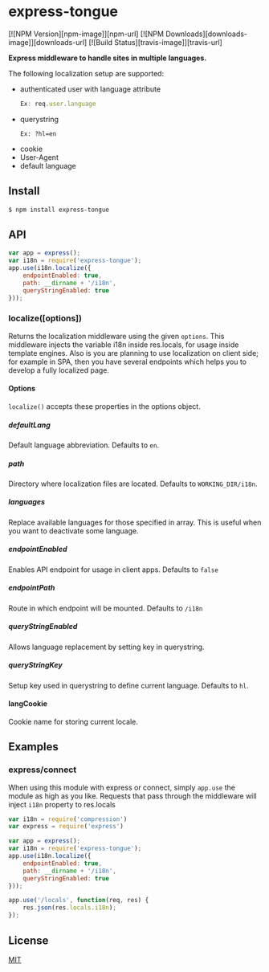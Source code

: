 # express-tongue

[![NPM Version][npm-image]][npm-url]
[![NPM Downloads][downloads-image]][downloads-url]
[![Build Status][travis-image]][travis-url]

**Express middleware to handle sites in multiple languages.**

The following localization setup are supported:

  - authenticated user with language attribute
    ```js
    Ex: req.user.language
    ```
  - querystring 
    ```
    Ex: ?hl=en
    ```
  - cookie
  - User-Agent
  - default language

## Install

```bash
$ npm install express-tongue
```

## API

```js
var app = express();
var i18n = require('express-tongue');
app.use(i18n.localize({ 
    endpointEnabled: true, 
    path: __dirname + '/i18n', 
    queryStringEnabled: true
}));
```

### localize([options])

Returns the localization middleware using the given `options`. This middleware injects 
the variable i18n inside res.locals, for usage inside template engines. Also is you are
planning to use localization on client side; for example in SPA, then you have 
several endpoints which helps you to develop a fully localized page.

#### Options

`localize()` accepts these properties in the options object. 

##### defaultLang

Default language abbreviation. Defaults to `en`.

##### path

Directory where localization files are located. Defaults to `WORKING_DIR/i18n`.

##### languages

Replace available languages for those specified in array. This is useful when you want
to deactivate some language.

##### endpointEnabled

Enables API endpoint for usage in client apps. Defaults to `false`

##### endpointPath

Route in which endpoint will be mounted. Defaults to `/i18n`

##### queryStringEnabled

Allows language replacement by setting key in querystring.

##### queryStringKey

Setup key used in querystring to define current language. Defaults to `hl`.

#### langCookie

Cookie name for storing current locale.

## Examples

### express/connect

When using this module with express or connect, simply `app.use` the module as
high as you like. Requests that pass through the middleware will inject `i18n` property 
to res.locals

```js
var i18n = require('compression')
var express = require('express')

var app = express();
var i18n = require('express-tongue');
app.use(i18n.localize({ 
    endpointEnabled: true, 
    path: __dirname + '/i18n', 
    queryStringEnabled: true
}));

app.use('/locals', function(req, res) {
    res.json(res.locals.i18n);
});
```

## License

[MIT](LICENSE)